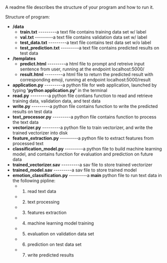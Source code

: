  A readme file describes the structure of your program and how to run it.
 
Structure of program:
 - **/data**
   - **train.txt**                        ---------a text file contains training data set w/ label
   - **val.txt**                          ---------a text file contains validation data set w/ label
   - **test_data.txt**                    ---------a text file contains test data set w/o label
   - **test_prediction.txt**              ---------a text file contains predicted results on test data
 - **/templates**
   - **predict.html**                     ---------a html file to prompt and retreive input sentence from user, running at the endpoint localhost:5000/     
   - **result.html**                      ---------a html file to return the predicted result with corresponding emoji, running at endpoint localhost:5000/result 
 - **application.py**                     ---------a python file for web application, launched by typing **'python application.py'** in the terminal
 - **read.py**                            ---------a python file contians function to read and retrieve training data, validation data, and test data
 - **write.py**                           ---------a python file contains function to write the predicted results on test data
 - **text_processor.py**                  ---------a python file contains function to process the text data
 - **vectorizer.py**                      ---------a python file to train vectorizer, and write the trained vectorizer into disk 
 - **feature_extraction.py**              ---------a python file to extract features from processed text
 - **classification_model.py**            ---------a python file to build machine learning model, and contains function for evaluation and prediction on future data 
 - **trained_vectorizer.sav**             ---------a sav file to store trained vectorizer
 - **trained_model.sav**                  ---------a sav file to store trained model
 - **emotion_classification.py**          ---------a **main** python file to run text data in the following pipline:
   - 1. read text data
   - 2. text processing
   - 3. features extraction
   - 4. machine learning model training
   - 5. evaluation on validation data set
   - 6. prediction on test data set
   - 7. write predicted results

